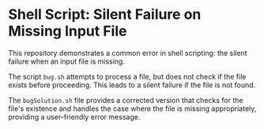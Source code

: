 # Shell Script: Silent Failure on Missing Input File

This repository demonstrates a common error in shell scripting: the silent failure when an input file is missing.

The script `bug.sh` attempts to process a file, but does not check if the file exists before proceeding. This leads to a silent failure if the file is not found.

The `bugSolution.sh` file provides a corrected version that checks for the file's existence and handles the case where the file is missing appropriately, providing a user-friendly error message.